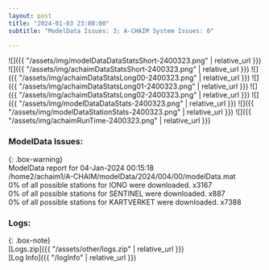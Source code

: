 ```yaml
---
layout: post
title: "2024-01-03 23:00:00"
subtitle: "ModelData Issues: 3; A-CHAIM System Issues: 0"

---
```


![]({{ "/assets/img/modelDataDataStatsShort-2400323.png" | relative_url }})
![]({{ "/assets/img/achaimDataStatsShort-2400323.png" | relative_url }})
![]({{ "/assets/img/achaimDataStatsLong00-2400323.png" | relative_url }})
![]({{ "/assets/img/achaimDataStatsLong01-2400323.png" | relative_url }})
![]({{ "/assets/img/achaimDataStatsLong02-2400323.png" | relative_url }})
![]({{ "/assets/img/modelDataDataStats-2400323.png" | relative_url }})
![]({{ "/assets/img/modelDataStationStats-2400323.png" | relative_url }})
![]({{ "/assets/img/achaimRunTime-2400323.png" | relative_url }})


### ModelData Issues:  
  
{: .box-warning}  
 ModelData report for 04-Jan-2024 00:15:18   
 /home2/achaim1/A-CHAIM/modelData/2024/004/00/modelData.mat   
 0% of all possible stations for IONO were downloaded. x3167   
 0% of all possible stations for SENTINEL were downloaded. x887   
 0% of all possible stations for KARTVERKET were downloaded. x7388   
  


### Logs:  
  
{: .box-note}  
[Logs.zip]({{ "/assets/other/logs.zip" | relative_url }})  
[Log Info]({{ "/logInfo" | relative_url }})  
